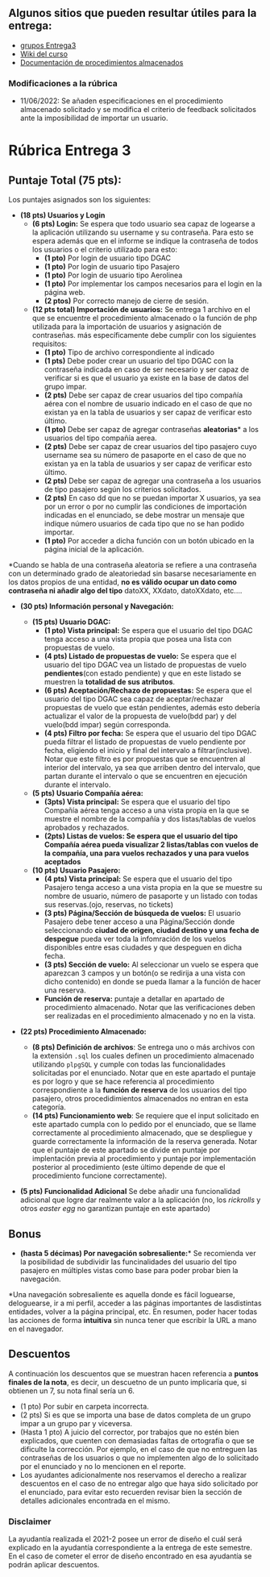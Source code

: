 ## Algunos sitios que pueden resultar útiles para la entrega:

- [grupos Entrega3](https://docs.google.com/spreadsheets/d/1zOLS_H-BXF5z3CE1Cl1P-OxniRNW0yF8T3RpE7hyqQ4/edit?usp=sharing)
- [Wiki del curso](https://github.com/IIC2413/Syllabus-2022-1/wiki)
- [Documentación de procedimientos almacenados](https://www.postgresql.org/docs/10/sql-createfunction.html)

### Modificaciones a la rúbrica

- 11/06/2022: Se añaden especificaciones en el procedimiento almacenado solicitado y se modifica el criterio de feedback solicitados ante la imposibilidad de importar un usuario. 

# Rúbrica Entrega 3

## Puntaje Total (75 pts):

Los puntajes asignados son los siguientes:
* **(18 pts) Usuarios y Login**
    * **(6 pts) Login:** Se espera que todo usuario sea capaz de logearse a la aplicación utilizando su username y su contraseña. Para esto se espera además que en el informe se indique la contraseña de todos los usuarios o el criterio utilizado para esto:
        - **(1 pto)** Por login de usuario tipo DGAC   
        - **(1 pto)** Por login de usuario tipo Pasajero   
        - **(1 pto)** Por login de usuario tipo Aerolinea
        - **(1 pto)** Por implementar los campos necesarios para el login en la página web.
        - **(2 ptos)** Por correcto manejo de cierre de sesión.
    * **(12 pts total) Importación de usuarios:** Se entrega 1 archivo en el que se encuentre el procedimiento almacenado o la función de php utilizada para la importación de usuarios y asignación de contraseñas. más específicamente debe cumplir con los siguientes requisitos:
        - **(1 pto)** Tipo de archivo correspondiente al indicado
        - **(1 pts)** Debe poder crear un usuario del tipo DGAC con la contraseña indicada en caso de ser necesario y ser capaz de verificar si es que el usuario ya existe en la base de datos del grupo impar.
        - **(2 pts)** Debe ser capaz de crear usuarios del tipo compañía aérea con el nombre de usuario indicado en el caso de que no existan ya en la tabla de usuarios y ser capaz de verificar esto último.
        - **(1 pto)** Debe ser capaz de agregar contraseñas **aleatorias*** a los usuarios del tipo compañía aerea. 
        - **(2 pts)** Debe ser capaz de crear usuarios del tipo pasajero cuyo username sea su número de pasaporte en el caso de que no existan ya en la tabla de usuarios y ser capaz de verificar esto último.
        - **(2 pts)** Debe ser capaz de agregar una contraseña a los usuarios de tipo pasajero según los criterios solicitados.
        - **(2 pts)** En caso dd que no se puedan importar X usuarios, ya sea por un error o por no cumplir las condiciones de importación indicadas en el enunciado, se debe mostrar un mensaje que indique número usuarios de cada tipo que no se han podido importar.
        - **(1 pto)** Por acceder a dicha función con un botón ubicado en la página inicial de la aplicación.

*Cuando se habla de una contraseña aleatoria se refiere a una contraseña con un determinado grado de aleatoriedad sin basarse necesariamente en los datos propios de una entidad, **no es válido ocupar un dato como contraseña ni añadir algo del tipo** datoXX, XXdato, datoXXdato, etc....

* **(30 pts) Información personal y Navegación:**
    * **(15 pts) Usuario DGAC:**
        - **(1 pto) Vista principal:** Se espera que el usuario del tipo DGAC tenga acceso a una vista propia que posea una lista con propuestas de vuelo.
        - **(4 pts) Listado de propuestas de vuelo:** Se espera que el usuario del tipo DGAC vea un listado de propuestas de vuelo **pendientes**(con estado pendiente) y que en este listado se muestren la **totalidad de sus atributos**.
        - **(6 pts) Aceptación/Rechazo de propuestas:** Se espera que el usuario del tipo DGAC sea capaz de aceptar/rechazar propuestas de vuelo que están pendientes, además esto debería actualizar el valor de la propuesta de vuelo(bdd par) y del vuelo(bdd impar) según corresponda.
        - **(4 pts) Filtro por fecha:** Se espera que el usuario del tipo DGAC pueda filtrar el listado de propuestas de vuelo pendiente por fecha, eligiendo el inicio y final del intervalo a filtrar(inclusive). Notar que este filtro es por propuestas que se encuentren al interior del intervalo, ya sea que arriben dentro del intervalo, que partan durante el intervalo o que se encuentren en ejecución durante el intervalo. 
    * **(5 pts) Usuario Compañía aérea:**
        - **(3pts) Vista principal:** Se espera que el usuario del tipo Compañía aérea tenga acceso a una vista propia en la que se muestre el nombre de la compañía y dos listas/tablas de vuelos aprobados y rechazados.
        - **(2pts) Listas de vuelos: Se espera que el usuario del tipo Compañía aérea pueda visualizar 2 listas/tablas con vuelos de la compañía, una para vuelos rechazados y una para vuelos aceptados**
    * **(10 pts) Usuario Pasajero:**
        - **(4 pts) Vista principal:** Se espera que el usuario del tipo Pasajero tenga acceso a una vista propia en la que se muestre su nombre de usuario, número de pasaporte y un listado con todas sus reservas.(ojo, reservas, no tickets)
        - **(3 pts) Página/Sección de búsqueda de vuelos:** El usuario Pasajero debe tener acceso a una Página/Sección donde seleccionando **ciudad de origen, ciudad destino y una fecha de despegue** pueda ver toda la infomración de los vuelos disponibles entre esas ciudades y que despeguen en dicha fecha.
        - **(3 pts) Sección de vuelo:** Al seleccionar un vuelo se espera que aparezcan 3 campos y un botón(o se redirija a una vista con dicho contenido) en donde se pueda llamar a la función de hacer una reserva.
        - **Función de reserva:** puntaje a detallar en apartado de procedimiento almacenado. Notar que las verificaciones deben ser realizadas en el procedimiento almacenado y no en la vista.

* **(22 pts) Procedimiento Almacenado:** 
    * **(8 pts) Definición de archivos**: Se entrega uno o más archivos con la extensión `.sql` los cuales definen un procedimiento almacenado utilizando `plpgSQL` y cumple con todas las funcionalidades solicitadas por el enunciado. Notar que en este apartado el puntaje es por logro y que se hace referencia al procedimiento correspondiente a la **función de reserva** de los usuarios del tipo pasajero, otros procedidimientos almacenados no entran en esta categoría.
    * **(14 pts) Funcionamiento web**: Se requiere que el input solicitado en este apartado cumpla con lo pedido por el enunciado, que se llame correctamente al procedimiento almacenado, que se despliegue y guarde correctamente la información de la reserva generada. Notar que el puntaje de este apartado se divide en puntaje por implentación previa al procedimiento y puntaje por implementación posterior al procedimiento (este último depende de que el procedimiento funcione correctamente).

* **(5 pts) Funcionalidad Adicional** Se debe añadir una funcionalidad adicional que logre dar realmente valor a la aplicación (no, los _rickrolls_ y otros _easter egg_ no garantizan puntaje en este apartado)

## Bonus
* **(hasta 5 décimas) Por navegación sobresaliente:*** Se recomienda ver la posibilidad de subdividir las funcinalidades del usuario del tipo pasajero en múltiples vistas como base para poder probar bien la navegación.

*Una navegación sobresaliente es aquella donde es fácil loguearse, deloguearse, ir a mi perfil, acceder a las páginas importantes de lasdistintas entidades, volver a la página principal, etc. En resumen, poder hacer todas las acciones de forma **intuitiva** sin nunca tener que escribir la URL a mano en el navegador.

## Descuentos
A continuación los descuentos que se muestran hacen referencia a **puntos finales de la nota**, es decir, un descuetno de un punto implicaría que, si obtienen un 7, su nota final sería un 6.
* (1 pto) Por subir en carpeta incorrecta.
* (2 pts) Si es que se importa una base de datos completa de un grupo impar a un grupo par y viceversa.
* (Hasta 1 pto) A juicio del corrector, por trabajos que no estén bien explicados, que cuenten con demasiadas faltas de ortografía o que se dificulte la corrección. Por ejemplo, en el caso de que no entreguen las contraseñas de los usuarios o que no implementen algo de lo solicitado por el enunciado y no lo mencionen en el reporte.
* Los ayudantes adicionalmente nos reservamos el derecho a realizar descuentos en el caso de no entregar algo que haya sido solicitado por el enunciado, para evitar esto recuerden revisar bien la sección de detalles adicionales encontrada en el mismo.

### Disclaimer

La ayudantía realizada el 2021-2 posee un error de diseño el cuál será explicado en la ayudantía correspondiente a la entrega de este semestre. En el caso de cometer el error de diseño encontrado en esa ayudantía se podrán aplicar descuentos.
